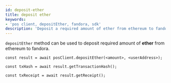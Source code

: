 ```yaml
---
id: deposit-ether
title: deposit ether
keywords: 
- 'pos client, depositEther, fandora, sdk'
description: 'Deposit a required amount of ether from ethereum to fandora.'
---
```


`depositEther` method can be used to deposit required amount of **ether** from ethereum to fandora.

```
const result = await posClient.depositEther(<amount>, <userAddress>);

const txHash = await result.getTransactionHash();

const txReceipt = await result.getReceipt();

```
